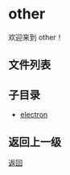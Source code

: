 # other

欢迎来到 other！

## 文件列表



## 子目录

- [electron](front_end/other/electron/README)

## 返回上一级

[返回](../README.md)